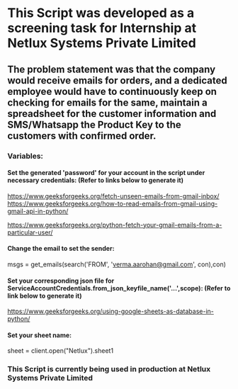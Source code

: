 # This Script was developed as a screening task for Internship at Netlux Systems Private Limited

## The problem statement was that the company would receive emails for orders, and a dedicated employee would have to continuously keep on checking for emails for the same, maintain a spreadsheet for the customer information and SMS/Whatsapp the Product Key to the customers with confirmed order.

### Variables:

#### Set the generated 'password' for your account in the script under necessary credentials: (Refer to links below to generate it)
https://www.geeksforgeeks.org/fetch-unseen-emails-from-gmail-inbox/   
https://www.geeksforgeeks.org/how-to-read-emails-from-gmail-using-gmail-api-in-python/

https://www.geeksforgeeks.org/python-fetch-your-gmail-emails-from-a-particular-user/

#### Change the email to set the sender:
msgs = get_emails(search('FROM', 'verma.aarohan@gmail.com', con),con)     

#### Set your corresponding json file for ServiceAccountCredentials.from_json_keyfile_name('...',scope): (Refer to link below to generate it)
https://www.geeksforgeeks.org/using-google-sheets-as-database-in-python/  

#### Set your sheet name:
sheet = client.open("Netlux").sheet1                                      

### This Script is currently being used in production at Netlux Systems Private Limited


